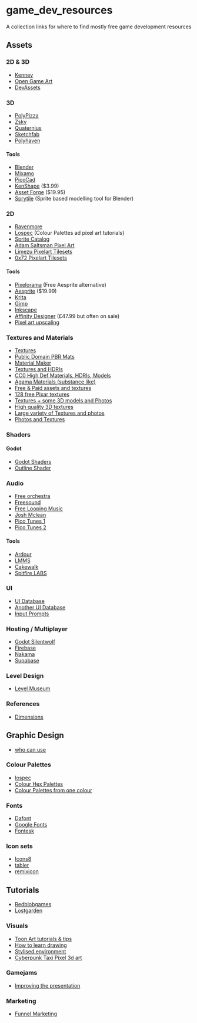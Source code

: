 # game_dev_resources
A collection links for where to find mostly free game development resources

## Assets
### 2D & 3D
- [Kenney](https://kenney.nl/)
- [Open Game Art](https://opengameart.org/)
- [DevAssets](https://devassets.com/)

### 3D
- [PolyPizza](https://poly.pizza/)
- [Zsky](https://zsky2000.itch.io/)
- [Quaternius](https://quaternius.itch.io/)
- [Sketchfab](https://sketchfab.com/feed)
- [Polyhaven](https://polyhaven.com)

#### Tools
- [Blender](https://www.blender.org/)
- [Mixamo](mixamo.com)
- [PicoCad](https://johanpeitz.itch.io/picocad)
- [KenShape](https://tools.kenney.nl/kenshape/) ($3.99)
- [Asset Forge](https://assetforge.io/) ($19.95)
- [Sprytile](https://jeiel.itch.io/sprytile) (Sprite based modelling tool for Blender)

### 2D
- [Ravenmore](https://ravenmore.itch.io/)
- [Lospec](https://lospec.com/) (Colour Palettes ad pixel art tutorials)
- [Sprite Catalog](https://www.spritecatalog.com/)
- [Adam Saltsman Pixel Art](https://itch.io/c/376872/public-domain-pixel-art)
- [Limezu Pixelart Tilesets](https://limezu.itch.io/)
- [0x72 Pixelart Tilesets](https://0x72.itch.io/)

#### Tools
- [Pixelorama](https://orama-interactive.itch.io/pixelorama) (Free Aesprite alternative)
- [Aesprite](https://www.aseprite.org/) ($19.99)
- [Krita](https://krita.org/)
- [Gimp](https://www.gimp.org/)
- [Inkscape](https://inkscape.org/)
- [Affinity Designer](https://affinity.serif.com/en-gb/designer/) (£47.99 but often on sale)
- [Pixel art upscaling](https://spriteshift.itch.io/scalenx)

### Textures and Materials
- [Textures](https://textures.com/)
- [Public Domain PBR Mats](https://ambientcg.com/)
- [Material Maker](https://www.materialmaker.org/)
- [Textures and HDRIs](https://texturify.com/)
- [CC0 High Def Materials, HDRIs, Models](https://polyhaven.com)
- [Agama Materials (substance like)](https://agama.itch.io/agama-materials)
- [Free & Paid assets and textures](https://kronbits.itch.io/)
- [128 free Pixar textures](https://renderman.pixar.com/pixar-one-twenty-eight)
- [Textures + some 3D models and Photos](https://www.3dxo.com/)
- [High quality 3D textures](https://3dtextures.me/)
- [Large variety of Textures and photos](http://texturer.com/)
- [Photos and Textures](https://www.environment-textures.com/)

### Shaders
#### Godot
- [Godot Shaders](https://godotshaders.com/)
- [Outline Shader](https://github.com/jocamar/Godot-Post-Process-Outlines)

### Audio
- [Free orchestra](https://projectsam.com/libraries/the-free-orchestra/)
- [Freesound](https://freesound.org/)
- [Free Looping Music](https://soundimage.org/looping-music/)
- [Josh Mclean](https://joshua-mclean.itch.io/)
- [Pico Tunes 1](https://gruber99.bandcamp.com/album/pico-8-tunes-vol-1) 
- [Pico Tunes 2](https://gruber99.bandcamp.com/album/pico-8-tunes-vol-2)
#### Tools
- [Ardour](https://ardour.org/)
- [LMMS](https://lmms.io/)
- [Cakewalk](http://www.cakewalk.com/)
- [Spitfire LABS](https://labs.spitfireaudio.com/)

### UI
- [UI Database](https://www.gameuidatabase.com/)
- [Another UI Database](https://interfaceingame.com/games/)
- [Input Prompts](https://thoseawesomeguys.com/prompts/)

### Hosting / Multiplayer
- [Godot Silentwolf](https://silentwolf.com/)
- [Firebase](https://firebase.google.com/)
- [Nakama](https://heroiclabs.com/)
- [Supabase](https://supabase.io/pricing)

### Level Design
- [Level Museum](https://noclip.website/)

### References
- [Dimensions](https://www.dimensions.com/)

## Graphic Design
- [who can use](https://whocanuse.com/)

### Colour Palettes
- [lospec](https://lospec.com)
- [Colour Hex Palettes](https://www.color-hex.com)
- [Colour Palettes from one colour](https://mycolor.space/)

### Fonts
- [Dafont](https://www.dafont.com)
- [Google Fonts](https://fonts.google.com)
- [Fontesk](https://fontesk.com)

### Icon sets
- [Icons8](https://icons8.com/)
- [tabler](https://tabler-icons.io/)
- [remixicon](https://remixicon.com/)

## Tutorials
- [Redblobgames](https://www.redblobgames.com/)
- [Lostgarden](https://lostgarden.home.blog/blog-archive/)

### Visuals
- [Toon Art tutorials & tips](https://minionsart.github.io/tutorials/)
- [How to learn drawing](https://drawabox.com/)
- [Stylised environment](https://www.artstation.com/artwork/68NeE5)
- [Cyberpunk Taxi Pixel 3d art](https://sketchfab.com/blogs/community/art-spotlight-cyberpunk-taxi/)

### Gamejams
- [Improving the presentation](https://pixeland.io/library/improving-the-presentation-of-jam-games)

### Marketing
- [Funnel Marketing](https://ltpf.ramiismail.com/funnel/)
